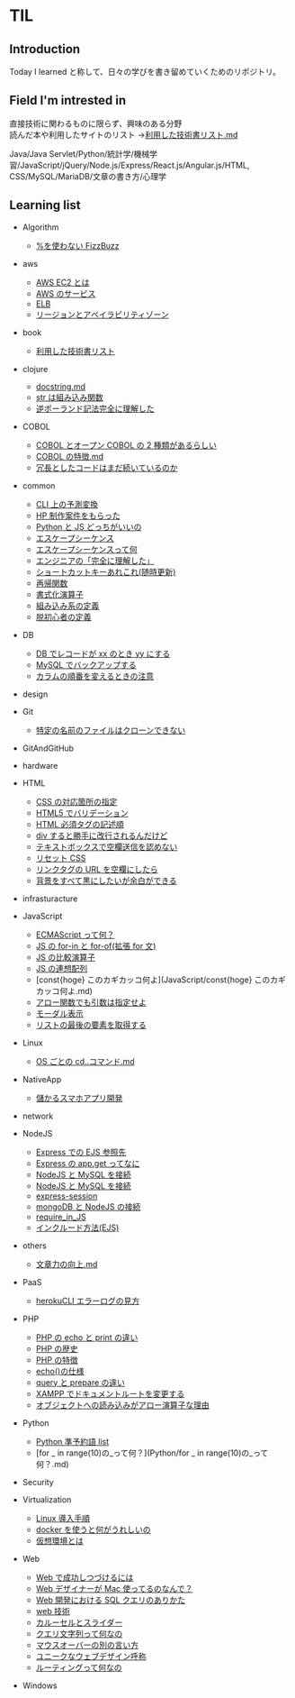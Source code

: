 # TIL

## Introduction

Today I learned と称して、日々の学びを書き留めていくためのリポジトリ。

## Field I'm intrested in

直接技術に関わるものに限らず、興味のある分野  
読んだ本や利用したサイトのリスト →[利用した技術書リスト.md](book/利用した技術書リスト.md)

Java/Java Servlet/Python/統計学/機械学習/JavaScript/jQuery/Node.js/Express/React.js/Angular.js/HTML, CSS/MySQL/MariaDB/文章の書き方/心理学

## Learning list

- Algorithm

  - [%を使わない FizzBuzz](Algorithm/%を使わないFizzBuzz.md)

- aws

  - [AWS EC2 とは](aws/AWSECとは.md)
  - [AWS のサービス](aws/awsのサービス.md)
  - [ELB](aws/ELB.md)
  - [リージョンとアベイラビリティゾーン](aws/リージョンとアベイラビリティゾーン.md)

- book

  - [利用した技術書リスト](book/利用した技術書リスト.md)

- clojure

  - [docstring.md](clojure/docstring.md)
  - [str は組み込み関数](clojure/strは組み込み関数.md)
  - [逆ポーランド記法完全に理解した](逆ポーランド記法完全に理解した.md)

- COBOL

  - [COBOL とオープン COBOL の 2 種類があるらしい](COBOL/COBOLとオープンCOBOLの2種類があるらしい.md)
  - [COBOL の特徴.md](COBOL/COBOLの特徴.md)
  - [冗長としたコードはまだ続いているのか](冗長としたコードはまだ続いているのか.md)

- common

  - [CLI 上の予測変換](common/CLI上の予測変換.md)
  - [HP 制作案件をもらった](common/HP制作案件をもらった.md)
  - [Python と JS どっちがいいの](common/PythonとJSどっちがいいの.md)
  - [エスケープシーケンス](common/エスケープシーケンス.md)
  - [エスケープシーケンスって何](common/エスケープシーケンスって何.md)
  - [エンジニアの「完全に理解した」](common/エンジニアの「完全に理解した」.md)
  - [ショートカットキーあれこれ(随時更新)](<common/ショートカットキーあれこれ(随時更新).md>)
  - [再帰関数](common/再帰関数.md)
  - [書式化演算子](common/書式化演算子.md)
  - [組み込み系の定義](common/組み込み系の定義.md)
  - [脱初心者の定義](common/脱初心者の定義.md)

- DB

  - [DB でレコードが xx のとき yy にする](DB/DBでレコードがxxのときyyにする.md)
  - [MySQL でバックアップする](DB/MySQLでバックアップする.md)
  - [カラムの順番を変えるときの注意](DB/カラムの順番を変えるときの注意.md)

- design

- Git

  - [特定の名前のファイルはクローンできない](Git/特定の名前のファイルはクローンできない)

- GitAndGitHub

- hardware

- HTML

  - [CSS の対応箇所の指定](HTML/CSSの対応箇所の指定.md)
  - [HTML5 でバリデーション](HTML/HTML5でバリデーション.md)
  - [HTML 必須タグの記述順](HTML/HTML必須タグの記述順.md)
  - [div すると勝手に改行されるんだけど](HTML/divすると勝手に改行されるんだけど.md)
  - [テキストボックスで空欄送信を認めない](HTML/テキストボックスで空欄送信を認めない.md)
  - [リセット CSS](HTML/リセットCSS.md)
  - [リンクタグの URL を空欄にしたら](HTML/リンクタグのURLを空欄にしたら.md)
  - [背景をすべて黒にしたいが余白ができる](背景をすべて黒にしたいが余白ができる.md)

- infrasturacture

- JavaScript

  - [ECMAScript って何？](JavaScript/ECMAScriptって何？.md)
  - [JS の for-in と for-of(拡張 for 文)](<JavaScript/JSのfor-inとfor-of(拡張for文).md>)
  - [JS の比較演算子](JavaScript/JSの比較演算子.md)
  - [JS の連想配列](JavaScript/JSの連想配列.md)
  - [const{hoge} このカギカッコ何よ](JavaScript/const{hoge} このカギカッコ何よ.md)
  - [アロー関数でも引数は指定せよ](JavaScript/アロー関数でも引数は指定せよ.md)
  - [モーダル表示](JavaScript/モーダル表示.md)
  - [リストの最後の要素を取得する](JavaScript/リストの最後の要素を取得する.md)

- Linux

  - [OS ごとの cd..コマンド.md](Linux/OSごとのcd..コマンド.md)

- NativeApp

  - [儲かるスマホアプリ開発](NativeApp/儲かるスマホアプリ開発.md)

- network

- NodeJS

  - [Express での EJS 参照先](NodeJS/ExpressでのEJS参照先.md)
  - [Express の app.get ってなに](NodeJS/Expressのapp.getってなに.md)
  - [NodeJS と MySQL を接続](NodeJS/NodeJSとMySQLを接続.md)
  - [NodeJS と MySQL を接続](NodeJS/NodeJSとMySQLを接続.md)
  - [express-session](NodeJS/express-session.md)
  - [mongoDB と NodeJS の接続](NodeJS/mongoDBとNodeJSの接続.md)
  - [require_in_JS](NodeJS/require_in_JS.md)
  - [インクルード方法(EJS)](<NodeJS/インクルード方法(EJS).md>)

- others

  - [文章力の向上.md](others/文章力の向上.md)

- PaaS

  - [herokuCLI エラーログの見方](PaaS/herokuCLIエラーログの見方.md)

- PHP

  - [PHP の echo と print の違い](PHP/PHPのechoとprintの違い.md)
  - [PHP の歴史](PHP/PHPの歴史.md)
  - [PHP の特徴](PHP/PHPの特徴.md)
  - [echo()の仕様](<PHP/echo()の仕様.md>)
  - [query と prepare の違い](PHP/queryとprepareの違い.md)
  - [XAMPP でドキュメントルートを変更する](PHP/XAMPPでドキュメントルートを変更する.md)
  - [オブジェクトへの読み込みがアロー演算子な理由](PHP/オブジェクトへの読み込みがアローな理由.md)

- Python

  - [Python 準予約語 list](Python/Python準予約語list.md)
  - [for \_ in range(10)の\_って何？](Python/for \_ in range(10)の\_って何？.md)

- Security

- Virtualization

  - [Linux 導入手順](Virtualization/Linux導入手順.md)
  - [docker を使うと何がうれしいの](Virtualization/dockerを使うと何がうれしいの.md)
  - [仮想環境とは](Virtualization/仮想環境とは.md)

- Web

  - [Web で成功しつづけるには](Web/Webで成功しつづけるには.md)
  - [Web デザイナーが Mac 使ってるのなんで？](Web/WebデザイナーがMac使ってるのなんで？.md)
  - [Web 開発における SQL クエリのありかた](Web/Web開発におけるSQLクエリのありかた.md)
  - [web 技術](Web/web技術.md)
  - [カルーセルとスライダー](Web/カルーセルとスライダー.md)
  - [クエリ文字列って何なの](Web/クエリ文字列って何なの.md)
  - [マウスオーバーの別の言い方](Web/マウスオーバーの別の言い方.md)
  - [ユニークなウェブデザイン呼称](Web/ユニークなウェブデザイン呼称.md)
  - [ルーティングって何なの](Web/ルーティングって何なの.md)

- Windows

<!--

## Background
今日はこれを学んだ、これに対してこういう理解をした、こういう知見が得られた、そういったものを書き出す場所は常に求めていた。
既存のアウトプット先としてはQiita, ScrapBoxなどがあるが、

Qiitaの投稿では、他者の閲覧・他者からのレビューを前提とするため、
ひとつの記事を書き上げるのにひどく時間を要してしまうという明確なデメリットが存在する。

一方でScrapBoxでのメモは、基本的には自分さえ分かればいいという雑な有様で、
アウトプットすることで知識のより深い定着が見込めるかと言われると、そういうわけでもない。
(人との会話で得られた知見をメモする際には特に有効であるため、こういった形式のアウトプットも重要であるという認識もある)

そういった経緯で、

1.  得られた知見を書き出すことで、より深い知識の定着が見込める
2.  不特定多数からの閲覧をそこまで警戒せずともよく、割と（精神的に）自由に書き込める

という理由から、Githubへの投稿を開始した。
Today I learnedとして、Githubで既に同様の文化が一部でおこっていることもそれを後押しした。

-->
